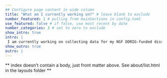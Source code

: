 ```yaml
---
## Configure page content in wide column
title: "What am I currently working on?" # leave blank to exclude
number_featured: 1 # pulling from mainSections in config.toml
use_featured: false # if false, use most recent by date
number_categories: 3 # set to zero to exclude
show_intro: true
intro: |
 I am currently working on collecting data for my NSF DDRIG-funded dissertation where I study phonetic accommodation and drift of Indian English bilinguals. You can read about the grant [here] (https://www.nsf.gov/funding/opportunities/ling-ddri-linguistics-program-doctoral-dissertation-research). <br> I am presenting my work at the [188th Meeting of the Acoustical Society of America] (https://eppro01.ativ.me/src/EventPilot/php/express/web/planner.php?id=ASAICA25) in New Orleans and the [15th International Symposium of Bilingualism] (https://www.bcbl.eu/events/isb15/en/conference-poster-schedule/su-234/) in Spain this year. Some of my previous projects involved collecting judgement from speakers on the typologically rare backward- and copy-control structures in Assamese. I have also worked on analyzing language usage in Daru, Papua New Guinea, with Dr Kate Lynn Lindsey. More  works include identifying vowel space variation of Assamese speakers by looking at socioeconomic factors. <br> I am also currently trying to create a phonological description of  Koch Rajbongshi, an under-represented language spoken in northeast India. For this, I am collecting audio recordings from native Koch Rajbongshi speakers in Assam, India. If you are a native speaker, or know somebody who is, please send me an email! 
show_outro: true
outro: |
---
```


** index doesn't contain a body, just front matter above.
See about/list.html in the layouts folder **